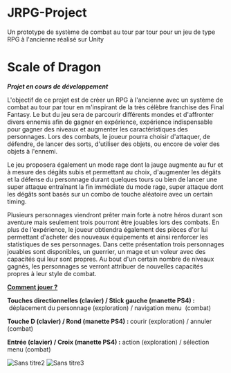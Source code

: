 # JRPG-Project
Un prototype de système de combat au tour par tour pour un jeu de type RPG à l'ancienne réalisé sur Unity

# Scale of Dragon

<p><em><strong>Projet en cours de développement</strong></em></p>
<p>L'objectif de ce projet est de créer un RPG à l'ancienne avec un système de combat au tour par tour en m'inspirant de la très célèbre franchise des Final Fantasy. Le but du jeu sera de parcourir différents mondes et d'affronter divers ennemis afin de gagner en expérience, expérience indispensable pour gagner des niveaux et augmenter les caractéristiques des personnages. Lors des combats, le joueur pourra choisir d'attaquer, de défendre, de lancer des sorts, d'utiliser des objets, ou encore de voler des objets à l'ennemi.
  </p>
<p>Le jeu proposera également un mode rage dont la jauge augmente au fur et à mesure des dégâts subis et permettant au choix, d'augmenter les dégâts et la défense du personnage durant quelques tours ou bien de lancer une super attaque entraînant la fin immédiate du mode rage, super attaque dont les dégâts sont basés sur un combo de touche aléatoire avec un certain timing. </p>
<p>Plusieurs personnages viendront prêter main forte à notre héros durant son aventure mais seulement trois pourront être jouables lors des combats. En plus de l'expérience, le joueur obtiendra également des pièces d'or lui permettant d'acheter des nouveaux équipements et ainsi renforcer les statistiques de ses personnages. Dans cette présentation trois personnages jouables sont disponibles, un guerrier, un mage et un voleur avec des capacités qui leur sont propres. Au bout d'un certain nombre de niveaux gagnés, les personnages se verront attribuer de nouvelles capacités propres à leur style de combat.</p>
<p><strong><u>Comment jouer ?</u></strong>
</p>
<p><strong>Touches directionnelles (clavier) / Stick gauche (manette PS4)&nbsp;:</strong>
&nbsp;déplacement du personnage (exploration) / navigation menu&nbsp; (combat)</p>
<p><strong>Touche D&nbsp;(clavier)</strong><strong>&nbsp;/ Rond (manette PS4)&nbsp;:&nbsp;</strong>courir (exploration) / annuler (combat) &nbsp;</p>
<p><strong>Entrée (clavier) / Croix (manette PS4)&nbsp;:</strong> action (exploration) /&nbsp;sélection menu (combat)</p>

  ![Sans titre2](https://user-images.githubusercontent.com/101068638/179541263-2e025b55-7e2c-460c-9173-2e8e5e8ea951.png)
  ![Sans titre3](https://user-images.githubusercontent.com/101068638/179541275-8c6c90bb-8585-41a9-ab5f-951aa5f9a8c7.png)

